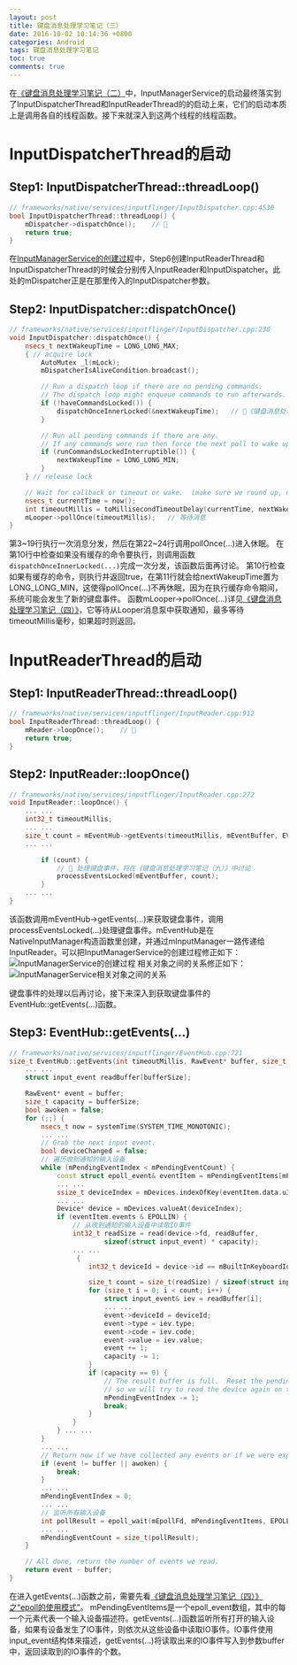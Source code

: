 ```yaml
---
layout: post
title: 键盘消息处理学习笔记（三）
date: 2016-10-02 10:14:36 +0800
categories: Android
tags: 键盘消息处理学习笔记
toc: true
comments: true
---
```

在[《键盘消息处理学习笔记（二）](http://http://palanceli.com/2016/10/01/2016/1001KeyboardLearning2/)中，InputManagerService的启动最终落实到了InputDispatcherThread和InputReaderThread的的启动上来，它们的启动本质上是调用各自的线程函数。接下来就深入到这两个线程的线程函数。
<!-- more -->
# InputDispatcherThread的启动
## Step1: InputDispatcherThread::threadLoop()
``` cpp
// frameworks/native/services/inputflinger/InputDispatcher.cpp:4530
bool InputDispatcherThread::threadLoop() {
    mDispatcher->dispatchOnce();    // 🏁
    return true;
}
```
在[InputManagerService的创建过程](http://palanceli.com/2016/10/01/2016/0904KeyboardLearning1/)中，Step6创建InputReaderThread和InputDispatcherThread的时候会分别传入InputReader和InputDispatcher。此处的mDispatcher正是在那里传入的InputDispatcher参数。

## Step2: InputDispatcher::dispatchOnce()
``` cpp
// frameworks/native/services/inputflinger/InputDispatcher.cpp:230
void InputDispatcher::dispatchOnce() {
    nsecs_t nextWakeupTime = LONG_LONG_MAX;
    { // acquire lock
        AutoMutex _l(mLock);
        mDispatcherIsAliveCondition.broadcast();

        // Run a dispatch loop if there are no pending commands.
        // The dispatch loop might enqueue commands to run afterwards.
        if (!haveCommandsLocked()) {
            dispatchOnceInnerLocked(&nextWakeupTime);   // 🏁《键盘消息处理学习笔记（十）中深入讨论
        }

        // Run all pending commands if there are any.
        // If any commands were run then force the next poll to wake up immediately.
        if (runCommandsLockedInterruptible()) {
            nextWakeupTime = LONG_LONG_MIN;
        }
    } // release lock

    // Wait for callback or timeout or wake.  (make sure we round up, not down)
    nsecs_t currentTime = now();
    int timeoutMillis = toMillisecondTimeoutDelay(currentTime, nextWakeupTime);
    mLooper->pollOnce(timeoutMillis);   // 等待消息
}
```
第3~19行执行一次消息分发，然后在第22~24行调用pollOnce(...)进入休眠。
在第10行中检查如果没有缓存的命令要执行，则调用函数`dispatchOnceInnerLocked(...)`完成一次分发，该函数后面再讨论。
第10行检查如果有缓存的命令，则执行并返回true，在第11行就会给nextWakeupTime置为LONG_LONG_MIN，这使得pollOnce(...)不再休眠，因为在执行缓存命令期间，系统可能会发生了新的键盘事件。
函数mLooper->pollOnce(...)详见[《键盘消息处理学习笔记（四）》](http://palanceli.com/2016/10/02/2016/1002KeyboardLearning4/)，它等待从Looper消息泵中获取通知，最多等待timeoutMillis毫秒，如果超时则返回。

# InputReaderThread的启动
## Step1: InputReaderThread::threadLoop()
``` cpp
// frameworks/native/services/inputflinger/InputReader.cpp:912
bool InputReaderThread::threadLoop() {
    mReader->loopOnce();    // 🏁
    return true;
}
```
## Step2: InputReader::loopOnce()
``` cpp
// frameworks/native/services/inputflinger/InputReader.cpp:272
void InputReader::loopOnce() {
    ... ...
    int32_t timeoutMillis;
    ... ...
    size_t count = mEventHub->getEvents(timeoutMillis, mEventBuffer, EVENT_BUFFER_SIZE);    // 🏁
    ... ...

        if (count) {
            // 🏁 处理键盘事件，将在《键盘消息处理学习笔记（九）》中讨论
            processEventsLocked(mEventBuffer, count); 
        }
    ... ...
}
```
该函数调用mEventHub->getEvents(...)来获取键盘事件，调用processEventsLocked(...)处理键盘事件。mEventHub是在NativeInputManager构造函数里创建，并通过mInputManager一路传递给InputReader。可以把InputManagerService的创建过程修正如下：
![InputManagerService的创建过程](1002KeyboardLearning3/img01.png)
相关对象之间的关系修正如下：
![InputManagerService相关对象之间的关系](1002KeyboardLearning3/img02.png)

键盘事件的处理以后再讨论，接下来深入到获取键盘事件的EventHub::getEvents(...)函数。
## Step3: EventHub::getEvents(...)
``` cpp
// frameworks/native/services/inputflinger/EventHub.cpp:721
size_t EventHub::getEvents(int timeoutMillis, RawEvent* buffer, size_t bufferSize) {
    ... ...
    struct input_event readBuffer[bufferSize];

    RawEvent* event = buffer;
    size_t capacity = bufferSize;
    bool awoken = false;
    for (;;) {
        nsecs_t now = systemTime(SYSTEM_TIME_MONOTONIC);
        ... ...
        // Grab the next input event.
        bool deviceChanged = false;
        // 遍历收到通知的输入设备
        while (mPendingEventIndex < mPendingEventCount) {   
            const struct epoll_event& eventItem = mPendingEventItems[mPendingEventIndex++];
            ... ...
            ssize_t deviceIndex = mDevices.indexOfKey(eventItem.data.u32);
            ... ...
            Device* device = mDevices.valueAt(deviceIndex);
            if (eventItem.events & EPOLLIN) {
                // 从收到通知的输入设备中读取IO事件
                int32_t readSize = read(device->fd, readBuffer,
                        sizeof(struct input_event) * capacity);
                ... ...
                 {
                    int32_t deviceId = device->id == mBuiltInKeyboardId ? 0 : device->id;

                    size_t count = size_t(readSize) / sizeof(struct input_event);
                    for (size_t i = 0; i < count; i++) {
                        struct input_event& iev = readBuffer[i];
                        ... ...
                        event->deviceId = deviceId;
                        event->type = iev.type;
                        event->code = iev.code;
                        event->value = iev.value;
                        event += 1;
                        capacity -= 1;
                    }
                    if (capacity == 0) {
                        // The result buffer is full.  Reset the pending event index
                        // so we will try to read the device again on the next iteration.
                        mPendingEventIndex -= 1;
                        break;
                    }
                }
            } ... ...
        }
        ... ...
        // Return now if we have collected any events or if we were explicitly awoken.
        if (event != buffer || awoken) {
            break;
        }
        ... ...
        mPendingEventIndex = 0;
        ... ...
        // 监听所有输入设备
        int pollResult = epoll_wait(mEpollFd, mPendingEventItems, EPOLL_MAX_EVENTS, timeoutMillis);
        ... ...
        mPendingEventCount = size_t(pollResult);
    }

    // All done, return the number of events we read.
    return event - buffer;
}
```
在进入getEvents(...)函数之前，需要先看[《键盘消息处理学习笔记（四）》之“epoll的使用模式”](http://palanceli.com/2016/10/02/2016/1002KeyboardLearning4/#epoll的使用模式)。
mPendingEventItems是一个epoll_event数组，其中的每一个元素代表一个输入设备描述符。getEvents(...)函数监听所有打开的输入设备，如果有设备发生了IO事件，则依次从这些设备中读取IO事件。IO事件使用input_event结构体来描述，getEvents(...)将读取出来的IO事件写入到参数buffer中，返回读取到的IO事件的个数。
